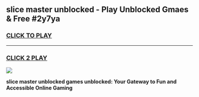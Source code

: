 
## slice master unblocked - Play Unblocked Gmaes & Free #2y7ya
<h3>
<a href="https://news.freeplayer.one?title=slice_master_unblocked&ref=24F">CLICK TO PLAY</a></h3>
<hr>

<h3>
<a href="https://news.freeplayer.one?title=slice_master_unblocked&ref=24F">CLICK 2 PLAY</a>
  
</h3>

<a href="https://news.freeplayer.one?title=slice_master_unblocked&ref=24F/"><img src="https://clearcache.store/games.png"></a>


**slice master unblocked games unblocked: Your Gateway to Fun and Accessible Online Gaming**
